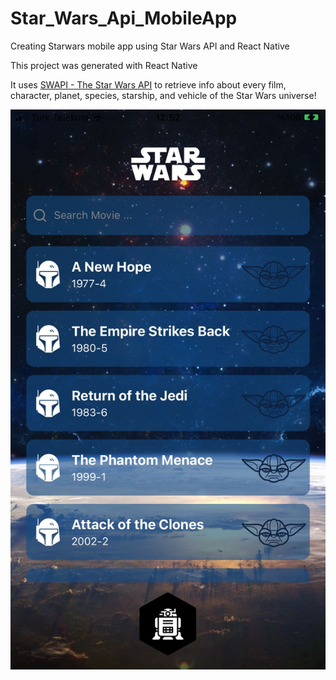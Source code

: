 # Star_Wars_Api_MobileApp
Creating Starwars mobile app using Star Wars API and React Native

This project was generated with React Native

It uses [SWAPI - The Star Wars API](https://swapi.dev/) to retrieve info about every film, character, planet, species, starship, and vehicle of the Star Wars universe!

![first image](https://github.com/yemretat/Star_Wars_Api_MobileApp/blob/master/assets/images/screenshot1.jpeg)
